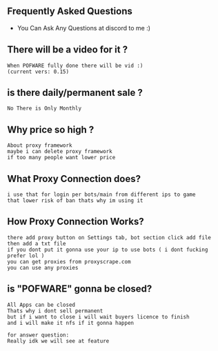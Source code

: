 Frequently Asked Questions
--
* You Can Ask Any Questions at discord to me :)

There will be a video for it ?
--
```
When POFWARE fully done there will be vid :)
(current vers: 0.15)
```

is there daily/permanent sale ?
--
```
No There is Only Monthly
```

Why price so high ?
--
```
About proxy framework
maybe i can delete proxy framework 
if too many people want lower price
```

What Proxy Connection does?
--
```
i use that for login per bots/main from different ips to game
that lower risk of ban thats why im using it 
```

How Proxy Connection Works?
--
```
there add proxy button on Settings tab, bot section click add file then add a txt file
if you dont put it gonna use your ip to use bots ( i dont fucking prefer lol )
you can get proxies from proxyscrape.com 
you can use any proxies
```

is "POFWARE" gonna be closed?
--
```
All Apps can be closed 
Thats why i dont sell permanent
but if i want to close i will wait buyers licence to finish
and i will make it nfs if it gonna happen

for answer question:
Really idk we will see at feature
```
